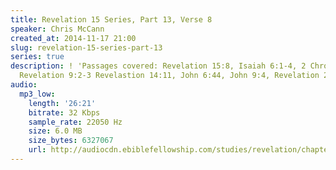 ```yaml
---
title: Revelation 15 Series, Part 13, Verse 8
speaker: Chris McCann
created_at: 2014-11-17 21:00
slug: revelation-15-series-part-13
series: true
description: ! 'Passages covered: Revelation 15:8, Isaiah 6:1-4, 2 Chronicles 5:11-14,
  Revelation 9:2-3 Revelastion 14:11, John 6:44, John 9:4, Revelation 21:22.'
audio:
  mp3_low:
    length: '26:21'
    bitrate: 32 Kbps
    sample_rate: 22050 Hz
    size: 6.0 MB
    size_bytes: 6327067
    url: http://audiocdn.ebiblefellowship.com/studies/revelation/chapter-15/2014.11.17_McCann_-_Revelation_15_Series_Part_13.mp3
---
```

